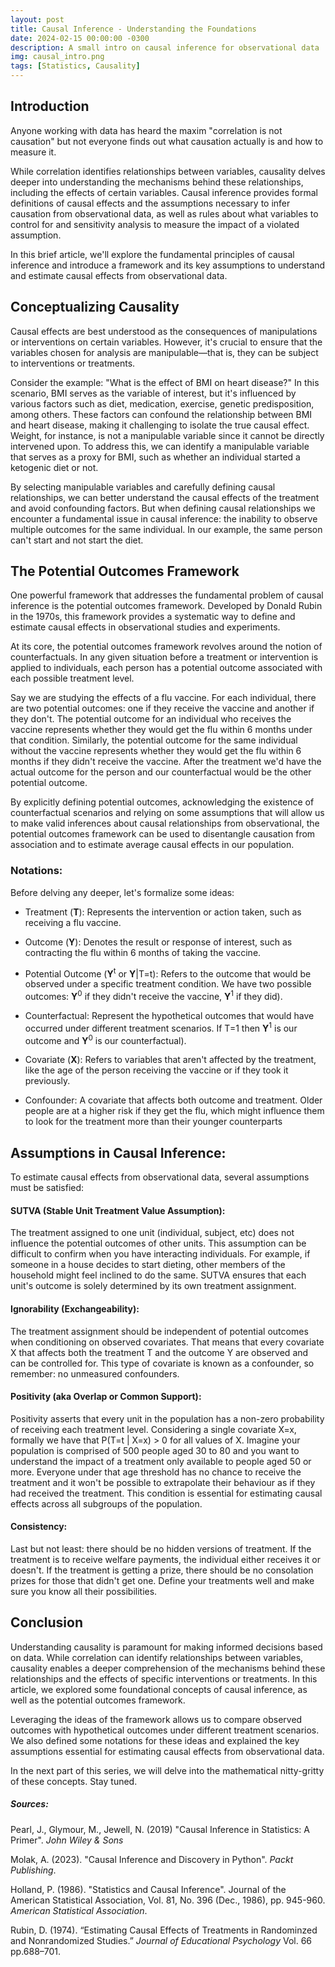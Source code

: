 ```yaml
---
layout: post
title: Causal Inference - Understanding the Foundations
date: 2024-02-15 00:00:00 -0300
description: A small intro on causal inference for observational data
img: causal_intro.png
tags: [Statistics, Causality]
---
```



## **Introduction**
Anyone working with data has heard the maxim "correlation is not causation" but not everyone finds out what causation actually is and how to measure it. 

While correlation identifies relationships between variables, causality delves deeper into understanding the mechanisms behind these relationships, including the effects of certain variables. Causal inference provides formal definitions of causal effects and the assumptions necessary to infer causation from observational data, as well as rules about what variables to control for and sensitivity analysis to measure the impact of a violated assumption. 

In this brief article, we'll explore the fundamental principles of causal inference and introduce a framework and its key assumptions to understand and estimate causal effects from observational data.

## **Conceptualizing Causality**

Causal effects are best understood as the consequences of manipulations or interventions on certain variables. However, it's crucial to ensure that the variables chosen for analysis are manipulable—that is, they can be subject to interventions or treatments.

Consider the example: "What is the effect of BMI on heart disease?" In this scenario, BMI serves as the variable of interest, but it's influenced by various factors such as diet, medication, exercise, genetic predisposition, among others. These factors can confound the relationship between BMI and heart disease, making it challenging to isolate the true causal effect. Weight, for instance, is not a manipulable variable since it cannot be directly intervened upon. To address this, we can identify a manipulable variable that serves as a proxy for BMI, such as whether an individual started a ketogenic diet or not.

By selecting manipulable variables and carefully defining causal relationships, we can better understand the causal effects of the treatment and avoid confounding factors. But when defining causal relationships we encounter a fundamental issue in causal inference: the inability to observe multiple outcomes for the same individual. In our example, the same person can't start and not start the diet.

## **The Potential Outcomes Framework**

One powerful framework that addresses the fundamental problem of causal inference is the potential outcomes framework. Developed by Donald Rubin in the 1970s, this framework provides a systematic way to define and estimate causal effects in observational studies and experiments.

At its core, the potential outcomes framework revolves around the notion of counterfactuals. In any given situation before a treatment or intervention is applied to individuals, each person has a potential outcome associated with each possible treatment level. 

Say we are studying the effects of a flu vaccine. For each individual, there are two potential outcomes: one if they receive the vaccine and another if they don't. The potential outcome for an individual who receives the vaccine represents whether they would get the flu within 6 months under that condition. Similarly, the potential outcome for the same individual without the vaccine represents whether they would get the flu within 6 months if they didn't receive the vaccine. After the treatment we'd have the actual outcome for the person and our counterfactual would be the other potential outcome. 

By explicitly defining potential outcomes, acknowledging the existence of counterfactual scenarios and relying on some assumptions that will allow us to make valid inferences about causal relationships from observational, the potential outcomes framework can be used to disentangle causation from association and to estimate average causal effects in our population.

### **Notations:**

Before delving any deeper, let's formalize some ideas:

- Treatment (**T**): 
Represents the intervention or action taken, such as receiving a flu vaccine.
  
- Outcome (**Y**): 
Denotes the result or response of interest, such as contracting the flu within 6 months of taking the vaccine.
  
- Potential Outcome (**Y**<sup>t</sup> or **Y**|T=t): 
Refers to the outcome that would be observed under a specific treatment condition. We have two possible outcomes: **Y**<sup>0</sup> if they didn't receive the vaccine, **Y**<sup>1</sup> if they did).
  
- Counterfactual: 
Represent the hypothetical outcomes that would have occurred under different treatment scenarios. If T=1 then **Y**<sup>1</sup> is our outcome and **Y**<sup>0</sup> is our counterfactual).
  
- Covariate (**X**): 
Refers to variables that aren't affected by the treatment, like the age of the person receiving the vaccine or if they took it previously.
  
- Confounder: 
A covariate that affects both outcome and treatment. Older people are at a higher risk if they get the flu, which might influence them to look for the treatment more than their younger counterparts


## **Assumptions in Causal Inference:**
To estimate causal effects from observational data, several assumptions must be satisfied:

#### **SUTVA (Stable Unit Treatment Value Assumption):**

The treatment assigned to one unit (individual, subject, etc) does not influence the potential outcomes of other units. 
This assumption can be difficult to confirm when you have interacting individuals. For example, if someone in a house decides to start dieting, other members of the household might feel inclined to do the same. SUTVA ensures that each unit's outcome is solely determined by its own treatment assignment.

#### **Ignorability (Exchangeability):**

The treatment assignment should be independent of potential outcomes when conditioning on observed covariates. That means that every covariate X that affects both the treatment T and the outcome Y are observed and can be controlled for. This type of covariate is known as a confounder, so remember: no unmeasured confounders. 

#### **Positivity (aka Overlap or Common Support):**

Positivity asserts that every unit in the population has a non-zero probability of receiving each treatment level. Considering a single covariate X=x, formally we have that P(T=t | X=x) > 0 for all values of X. 
Imagine your population is comprised of 500 people aged 30 to 80 and you want to understand the impact of a treatment only available to people aged 50 or more.  Everyone under that age threshold has no chance to receive the treatment and it won't be possible to extrapolate their behaviour as if they had received the treatment. This condition is essential for estimating causal effects across all subgroups of the population.

#### **Consistency:**
Last but not least: there should be no hidden versions of treatment. If the treatment is to receive welfare payments, the individual either receives it or doesn't. If the treatment is getting a prize, there should be no consolation prizes for those that didn't get one. Define your treatments well and make sure you know all their possibilities. 

## **Conclusion**

Understanding causality is paramount for making informed decisions based on data. While correlation can identify relationships between variables, causality enables a deeper comprehension of the mechanisms behind these relationships and the effects of specific interventions or treatments. In this article, we explored some foundational concepts of causal inference, as well as the potential outcomes framework. 

Leveraging the ideas of the framework allows us to compare observed outcomes with hypothetical outcomes under different treatment scenarios. We also defined some notations for these ideas and explained the key assumptions essential for estimating causal effects from observational data. 

In the next part of this series, we will delve into the mathematical nitty-gritty of these concepts. Stay tuned.


##### Sources:

Pearl, J., Glymour, M., Jewell, N. (2019) "Causal Inference in Statistics: A Primer". *John Wiley & Sons*

Molak, A. (2023). "Causal Inference and Discovery in Python". *Packt Publishing*.

Holland, P. (1986). "Statistics and Causal Inference". Journal of the American Statistical Association, Vol. 81, No. 396 (Dec., 1986), pp. 945-960. *American Statistical Association*.

Rubin, D. (1974). “Estimating Causal Effects of Treatments in Randominzed and Nonrandomized Studies.” _Journal of Educational Psychology_ Vol. 66 pp.688–701.
